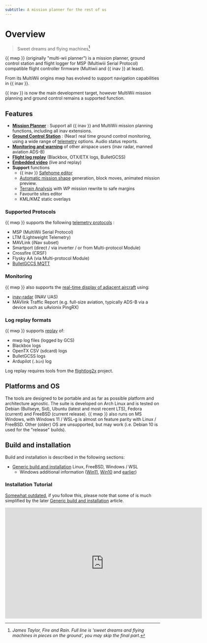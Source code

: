 ```yaml
---
subtitle: A mission planner for the rest of us
---
```


# Overview

> Sweet dreams and flying machines[^1]

[^1]: *James Taylor, Fire and Rain. Full line is 'sweet dreams and flying machines in pieces on the ground', you may skip the final part*.

{{ mwp }} (originally "multi-wii planner") is a mission planner, ground control station and flight logger for MSP (Multiwiii Serial Protocol) compatible flight controller firmware (Multiwii and {{ inav }} at least).

From its MultiWii origins mwp has evolved to support navigation capabilities in {{ inav }}.

{{ inav }} is now the main development target, however MultiWii mission planning and ground control remains a supported function.

## Features

* [**Mission Planner**](mission-editor.md) : Support all {{ inav }} and MultiWii mission planning functions, including all inav extensions.
* [**Ground Control Station**](gcs-features.md) : (Near) real time ground control monitoring, using a wide range of [telemetry](#supported-protocols) options. Audio status reports.
* [**Monitoring and warning**](mwp-Radar-View.md) of other airspace users (inav radar, manned aviation ADS-B)
* [**Flight log replay**](replay-tools.md)  (Blackbox, OTX/ETX logs, BulletGCSS)
* [**Embedded video**](mwp_video_player.md) (live and replay)
* **Support** functions
    * {{ inav }} [Safehome editor](mwp-safehomes-editor.md)
    * [Automatic mission shape](mission-editor.md#add-shape) generation, block moves, animated mission preview.
    * [Terrain Analysis](Mission-Elevation-Plot-and-Terrain-Analysis.md) with WP mission rewrite to safe margins
    * Favourite sites editor
    * KML/KMZ static overlays

### Supported Protocols

{{ mwp }} supports the following [telemetry protocols](mwp-multi-procotol.md) :

* MSP (MultiWii Serial Protocol)
* LTM (Lightweight Telemetry)
* MAVLink (iNav subset)
* Smartport (direct /  via inverter / or from Multi-protocol Module)
* Crossfire (CRSF)
* Flysky AA (via Multi-protocol Module)
* [BulletGCCS MQTT](https://github.com/stronnag/mwptools/wiki/mqtt---bulletgcss-telemetry)

### Monitoring

{{ mwp }} also supports the [real-time display of adjacent aircraft](mwp-Radar-View.md) using:

* [inav-radar](https://github.com/OlivierC-FR/ESP32-INAV-Radar/) (INAV UAS)
* MAVlink Traffic Report (e.g. full-size aviation, typically ADS-B via a device such as uAvionix PingRX)

### Log replay formats

{{ mwp }} supports [replay](replay-tools.md) of:

* mwp log files (logged by GCS)
* Blackbox logs
* OpenTX CSV (sdcard) logs
* BulletGCSS logs
* Ardupilot (`.bin`) log

Log replay requires tools from the [flightlog2x](https://github.com/stronnag/bbl2kml) project.

## Platforms and OS

The tools are designed to be portable and as far as possible platform and architecture agnostic. The suite is developed on Arch Linux and is tested on Debian (Bullseye, Sid), Ubuntu (latest and most recent LTS), Fedora (current)  and FreeBSD (current release). {{ mwp }} also runs on MS Windows, with Windows 11 / WSL-g is almost on feature parity with Linux / FreeBSD. Other (older) OS are unsupported, but may work (i.e. Debian 10 is used for the "release" builds).

## Build and installation

Build and installation is described in the following sections:

* [Generic build and installation](Building-with-meson-and-ninja.md) Linux, FreeBSD, Windows / WSL
  * Windows additional information ([Win11](mwp-in-Windows-11---WSL-G.md), [Win10](https://github.com/stronnag/mwptools/wiki/mwp-in-WSL) and [earlier](https://github.com/stronnag/mwptools/wiki/mwp-on-cygwin))

### Installation Tutorial

[Somewhat outdated](https://vimeo.com/256052320), if you follow this, please note that some of is much simplified by the later  [Generic build and installation](Building-with-meson-and-ninja.md) article.

<iframe src="https://player.vimeo.com/video/256052320?h=83d47b048d"  width="640" height="360" frameborder="0" allow="autoplay; fullscreen;  picture-in-picture" allowfullscreen></iframe>
